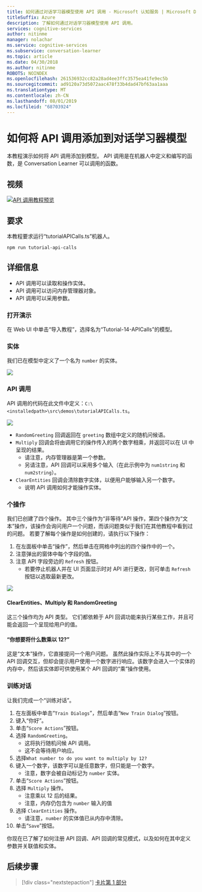 ```yaml
---
title: 如何通过对话学习器模型使用 API 调用 - Microsoft 认知服务 | Microsoft Docs
titleSuffix: Azure
description: 了解如何通过对话学习器模型使用 API 调用。
services: cognitive-services
author: nitinme
manager: nolachar
ms.service: cognitive-services
ms.subservice: conversation-learner
ms.topic: article
ms.date: 04/30/2018
ms.author: nitinme
ROBOTS: NOINDEX
ms.openlocfilehash: 261536932cc82a28ad4ee3ffc3575ea41fe9ec5b
ms.sourcegitcommit: ad9120a73d5072aac478f33b4dad47bf63aa1aaa
ms.translationtype: MT
ms.contentlocale: zh-CN
ms.lasthandoff: 08/01/2019
ms.locfileid: "68703924"
---
```

# <a name="how-to-add-api-calls-to-a-conversation-learner-model"></a>如何将 API 调用添加到对话学习器模型

本教程演示如何将 API 调用添加到模型。 API 调用是在机器人中定义和编写的函数，是 Conversation Learner 可以调用的函数。

## <a name="video"></a>视频

[![API 调用教程预览](https://aka.ms/cl_Tutorial_v3_APICalls_Preview)](https://aka.ms/cl_Tutorial_v3_APICalls)

## <a name="requirements"></a>要求
本教程要求运行“tutorialAPICalls.ts”机器人。

    npm run tutorial-api-calls

## <a name="details"></a>详细信息

- API 调用可以读取和操作实体。
- API 调用可以访问内存管理器对象。
- API 调用可以采用参数。

### <a name="open-the-demo"></a>打开演示

在 Web UI 中单击“导入教程”，选择名为“Tutorial-14-APICalls”的模型。

### <a name="entities"></a>实体

我们已在模型中定义了一个名为 `number` 的实体。

![](../media/tutorial12_entities.PNG)

### <a name="api-calls"></a>API 调用
API 调用的代码在此文件中定义：`C:\<installedpath>\src\demos\tutorialAPICalls.ts`。

![](../media/tutorial12_apicalls.PNG)

- `RandomGreeting` 回调返回在 `greeting` 数组中定义的随机问候语。
- `Multiply` 回调会将由调用它的操作传入的两个数字相乘，并返回可以在 UI 中呈现的结果。
    - 请注意，内存管理器是第一个参数。 
    - 另请注意，API 回调可以采用多个输入（在此示例中为 `num1string` 和 `num2string`）。
- `ClearEntities` 回调会清除数字实体，以便用户能够输入另一个数字。 
    - 说明 API 调用如何才能操作实体。

### <a name="actions"></a>个操作
我们已创建了四个操作。 其中三个操作为“非等待”API 操作，第四个操作为“文本”操作，该操作会询问用户一个问题，而该问题类似于我们在其他教程中看到过的问题。 若要了解每个操作是如何创建的，请执行以下操作：
1. 在左面板中单击“操作”，然后单击在网格中列出的四个操作中的一个。
2. 注意弹出的窗体中每个字段的值。
3. 注意 API 字段旁边的 `Refresh` 按钮。
    - 若要停止机器人并在 UI 页面显示时对 API 进行更改，则可单击 `Refresh` 按钮以选取最新更改。

![](../media/tutorial12_actions.PNG)

#### <a name="clearentities-multiply-and-randomgreeting"></a>ClearEntities、Multiply 和 RandomGreeting
这三个操作均为 API 类型。 它们都依赖于 API 回调功能来执行某些工作，并且可能会返回一个呈现给用户的值。

#### <a name="what-number-do-you-want-to-multiply-by-12"></a>“你想要将什么数乘以 12?”
这是“文本”操作，它直接提问一个用户问题。 虽然此操作实际上不与其中的一个 API 回调交互，但却会提示用户使用一个数字进行响应。该数字会进入一个实体的内存中，然后该实体即可供使用某个 API 回调的“乘”操作使用。


### <a name="train-dialog"></a>训练对话

让我们完成一个“训练对话”。

1. 在左面板中单击“`Train Dialogs`”，然后单击“`New Train Dialog`”按钮。
2. 键入“你好”。
3. 单击“`Score Actions`”按钮。
4. 选择 `RandomGreeting`。 
    - 这将执行随机问候 API 调用。
    - 这不会等待用户响应。
5. 选择`What number to do you want to multiply by 12?`
6. 键入一个数字，该数字可以是任意数字，但只能是一个数字。
    - 注意，数字会被自动标记为 `number` 实体。
7. 单击“`Score Actions`”按钮。
8. 选择 `Multiply` 操作。
    - 注意乘以 12 后的结果。
    - 注意，内存仍包含为 `number` 输入的值
9. 选择 `ClearEntities` 操作。
    - 请注意，`number` 的实体值已从内存中清除。
10. 单击“`Save`”按钮。

你现在已了解了如何注册 API 回调、API 回调的常见模式，以及如何在其中定义参数并关联值和实体。

## <a name="next-steps"></a>后续步骤

> [!div class="nextstepaction"]
> [卡片第 1 部分](./15-cards.md)
